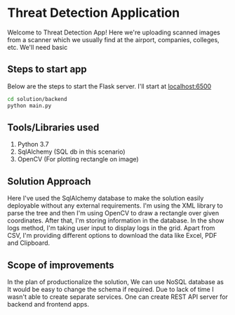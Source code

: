 # Threat Detection Application

Welcome to Threat Detection App! Here we're uploading scanned images from a scanner which we usually find at the airport, companies, colleges, etc. We'll need basic 

## Steps to start app

Below are the steps to start the Flask server. I'll start at [localhost:6500](http://localhost:6500/)

```bash
cd solution/backend
python main.py
```

## Tools/Libraries used

1. Python 3.7
2. SqlAlchemy (SQL db in this scenario)
3. OpenCV (For plotting rectangle on image)

## Solution Approach
   
Here I've used the SqlAlchemy database to make the solution easily deployable without any external requirements. I'm using the XML library to parse the tree and then I'm using OpenCV to draw a rectangle over given coordinates. After that, I'm storing information in the database. In the show logs method, I'm taking user input to display logs in the grid. Apart from CSV, I'm providing different options to download the data like Excel, PDF and Clipboard.

## Scope of improvements

In the plan of productionalize the solution, We can use NoSQL database as It would be easy to change the schema if required. Due to lack of time I wasn't able to create separate services. One can create REST API server for backend and frontend apps. 
